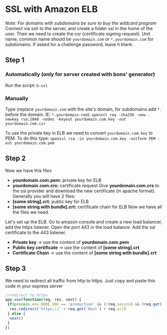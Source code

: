 # SSL with Amazon ELB

_Note: For domains with subdomains be sure to buy the wildcard program_
Connect via ssh to the server, and create a folder ssl in the home of the user.
Then we need to create the csr (certificate signing request).
Unit name, common name should be `yourdomain.com` or `*.yourdomain.com` for subdomains. If asked for a challenge password, leave it blank.

## Step 1
### Automatically (only for server created with bons' generator)
Run the script:
`b-ssl`

### Manually
Type (replace `yourdomain.com` with the site's domain, for subdomains add `*.` before the domain. IE: `*.yourdomain.com`):
`openssl req -sha256 -new -newkey rsa:2048 -nodes -keyout yourdomain.com.key -out yourdomain.com.csr`

To use the private key in ELB we need to convert  `yourdomain.com.key`  to PEM. To do this type:
`openssl rsa -in yourdomain.com.key -outform PEM -out yourdomain.com.pem`

## Step 2
Now we have this files
- __yourdomain.com.pem:__ private key for ELB
- __yourdomain.com.crs:__ certificate request
Give __yourdomain.com.crs__ to the ssl provider and download the new certificate (in apache format). Generally you will have 2 files:
- __[some string].crt:__ public key for ELB
- __[some string with bundle].crt:__ certificate chain for ELB
Now we have all the files we need.

Let's set up the ELB. Go to amazon console and create a new load balancer, add the https listener. Open the port 443 in the load balance. Add the ssl certificate to the 443 listener.

- __Private key__ -> use the content of __yourdomain.com.pem__
- __Public key certificate__ -> use the content of __[some string].crt__
- __Certificate Chain__ -> use the content of __[some string with bundle].crt__

## Step 3
We need to redirect all traffic from http to https. Just copy and paste this code in your express server
```javascript
//redirect to https
app.use(function(req, res, next) {
 if(process.env.NODE_ENV == 'production' && (!req.secure) && (req.get('X-Forwarded-Proto') !== 'https')) {
  res.redirect('https://' + req.get('Host') + req.url)
 } else {
  next()
 }
})
```
